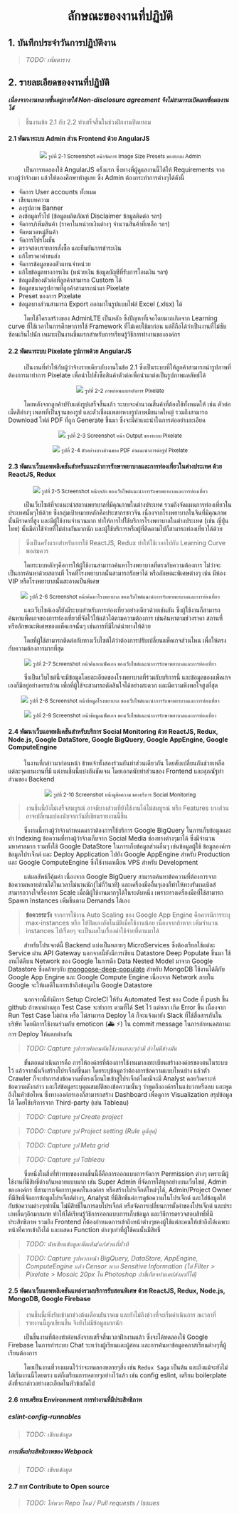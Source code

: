 <h1 align="center">ลักษณะของงานที่ปฏิบัติ</h1>

## 1. บันทึกประจำวันการปฏิบัติงาน

> *TODO: เพิ่มตาราง*

## 2. รายละเอียดของงานที่ปฏิบัติ

***เนื่องจากงานหลายชิ้นอยู่ภายใต้ Non-disclosure agreement จึงไม่สามารถเปิดเผยชื่อผลงานได้***

> ชิ้นงานข้อ 2.1 กับ 2.2 ทำเสร็จสิ้นในช่วงฝึกงานปิดเทอม

#### 2.1 พัฒนาระบบ Admin ส่วน Frontend ด้วย AngularJS

<p align="center">
  <img src="./assets/task/2-1.png">
  <small>รูปที่ 2-1 Screenshot หน้าจัดการ Image Size Presets ของระบบ Admin</small>
</p>

&nbsp;&nbsp;&nbsp;&nbsp;&nbsp;&nbsp;&nbsp;&nbsp;
เป็นการทดลองใช้ AngularJS ครั้งแรก ซึ่งทางพี่ผู้ดูแลงานนี้ได้ให้ Requirements จากทางผู้ว่าจ้างมา แล้วให้ลองศึกษาทำดูเลย ซึ่ง Admin ต้องกระทำการต่างๆได้ดังนี้

* จัดการ User accounts ทั้งหมด
* เขียนบทความ
* ลงรูปภาพ Banner
* ลงข้อมูลทั่วไป (ข้อมูลผลิตภัณฑ์ Disclaimer ข้อมูลติดต่อ ฯลฯ)
* จัดการ/เพิ่มสินค้า (ราคาในหน่วยเงินต่างๆ จำนวนสินค้าที่เหลือ ฯลฯ)
* จัดหมวดหมู่สินค้า
* จัดการโปรโมชั่น
* ตรวจสอบรายการสั่งซื้อ และยืนยันการชำระเงิน
* แก้ไขราคาค่าขนส่ง
* จัดการข้อมูลของตัวแทนจำหน่วย
* แก้ไขข้อมูลทางการเงิน (หน่วยเงิน ข้อมูลบัญชีที่รับการโอนเงิน ฯลฯ)
* ข้อมูลสีของตัวต่อที่ลูกค้าสามารถ Custom ได้
* ข้อมูลขนาดรูปภาพที่ลูกค้าสามารถนำมา Pixelate
* Preset ของการ Pixelate
* ข้อมูลบางส่วนสามารถ Export ออกมาในรูปแบบไฟล์​ Excel (.xlsx) ได้

&nbsp;&nbsp;&nbsp;&nbsp;&nbsp;&nbsp;&nbsp;&nbsp;
โดยใช้โครงสร้างของ AdminLTE เป็นหลัก ซึ่งปัญหาที่เจอโดยมากเกิดจาก Learning curve ที่ใช้เวลาในการศึกษาการใช้ Framework ที่ไม่เคยใช้มาก่อน แต่ก็ถือได้ว่าเป็นงานที่ไม่ซับซ้อนเกินไปนัก เหมาะเป็นงานชิ้นแรกสำหรับการเรียนรู้วิธีการทำงานขององค์กร

#### 2.2 พัฒนาระบบ Pixelate รูปภาพด้วย AngularJS
&nbsp;&nbsp;&nbsp;&nbsp;&nbsp;&nbsp;&nbsp;&nbsp;
เป็นงานที่ทำให้กับผู้ว่าจ้างรายเดียวกับงานในข้อ 2.1 ซึ่งเป็นระบบที่ให้ลูกค้าสามารถนำรูปภาพที่ต้องการมาทำการ Pixelate เพื่อนำไปสั่งซื้อสินค้าตัวต่อเพื่อนำมาต่อเป็นรูปภาพผลลัพธ์ได้

<p align="center">
  <img src="./assets/task/2-2.png">
  <small>รูปที่ 2-2 ภาพก่อนและหลังการ Pixelate</small>
</p>

&nbsp;&nbsp;&nbsp;&nbsp;&nbsp;&nbsp;&nbsp;&nbsp;
โดยหลังจากลูกค้าปรับแต่งรูปเสร็จสิ้นแล้ว ระบบจะคำนวณสิ้นค้าที่ต้องใช้ทั้งหมดให้ เช่น ตัวต่อเม็ดสีต่างๆ เพลทที่เป็นฐานของรูป และตัวเชื่อมเพลทหากรูปภาพมีขนาดใหญ่ รวมถึงสามารถ Download ไฟล์ PDF ที่ถูก Generate ขึ้นมา ซึ่งจะมีคำแนะนำในการต่ออย่างละเอียด

<p align="center">
  <img src="./assets/task/2-3.png">
  <small>รูปที่ 2-3 Screenshot หน้า Output ของระบบ Pixelate</small>
</p>
<p align="center">
  <img src="./assets/task/2-4.png">
  <small>รูปที่ 2-4 ตัวอย่างบางส่วนของ PDF คำแนะนำการต่อรูป Pixelate</small>
</p>

#### 2.3 พัฒนาเว็บแอพพลิเคชันสำหรับแนะนำการรักษาพยาบาลและการท่องเที่ยวในต่างประเทศ ด้วย ReactJS, Redux

<p align="center">
  <img src="./assets/task/2-5.png">
  <small>รูปที่ 2-5 Screenshot หน้าหลัก ของเว็บไซต์แนะนำการรักษาพยาบาลและการท่องเที่ยว</small>
</p>

&nbsp;&nbsp;&nbsp;&nbsp;&nbsp;&nbsp;&nbsp;&nbsp;
เป็นเว็บไซต์ที่จะแนะนำสถานพยาบาลที่มีคุณภาพในต่างประเทศ รวมถึงจัดแผนการท่องเที่ยวในประเทศนั้นๆให้ด้วย ซึ่งกลุ่มเป้าหมายหลักคือประชากรชาวจีน เนื่องจากโรงพยาบาลในจีนที่มีคุณภาพนั้นมีราคาที่สูง และมีผู้ใช้งานจำนวนมาก ทำให้การไปใช้บริการโรงพยาบาลในต่างประเทศ (เช่น​ ญี่ปุ่น ไทย) นั้นมีค่าใช้จ่ายที่ไม่ต่างกันมากนัก และผู้ใช้บริการหรือผู้ที่ติดตามไปก็สามารถท่องเที่ยวได้ด้วย

> ซึ่งเป็นครั้งแรกสำหรับการใช้ ReactJS, Redux ทำให้ใช้เวลาไปกับ Learning Curve พอสมควร

&nbsp;&nbsp;&nbsp;&nbsp;&nbsp;&nbsp;&nbsp;&nbsp;
โดยระบบหลักๆคือการให้ผู้ใช้งานสามารถค้นหาโรงพยาบาลที่ตรงกับความต้องการ ไม่ว่าจะเป็นการค้นหาด้วยสถานที่ โรคที่โรงพยาบาลนั้นสามารถรักษาได้ หรือลักษณะพิเศษต่างๆ เช่น มีห้อง VIP หรือโรงพยาบาลนั้นสะอาดเป็นพิเศษ

<p align="center">
  <img src="./assets/task/2-6.png">
  <small>รูปที่ 2-6 Screenshot หน้าค้นหาโรงพยาบาล ของเว็บไซต์แนะนำการรักษาพยาบาลและการท่องเที่ยว</small>
</p>

&nbsp;&nbsp;&nbsp;&nbsp;&nbsp;&nbsp;&nbsp;&nbsp;
และเว็บไซต์เองก็ยังมีระบบสำหรับการท่องเที่ยวอย่างเดียวด้วยเช่นกัน ซึ่งผู้ใช้งานก็สามารถค้นหาแพ็คเกจของการท่องเที่ยวที่จัดไว้ให้แล้วได้ตามความต้องการ เช่นค้นหาตามช่วงราคา สถานที่ หรือลักษณะพิเศษของแพ็คเกจนั้นๆ เช่นการที่มีไกด์นำทางให้ด้วย

&nbsp;&nbsp;&nbsp;&nbsp;&nbsp;&nbsp;&nbsp;&nbsp;
โดยที่ผู้ใช้สามารถติดต่อกับทางเว็บไซต์ได้ว่าต้องการปรับเปลี่ยนแพ็คเกจส่วนไหน เพื่อให้ตรงกับความต้องการมากที่สุด

<p align="center">
  <img src="./assets/task/2-7.png">
  <small>รูปที่ 2-7 Screenshot หน้าค้นหาแพ็คเกจ ของเว็บไซต์แนะนำการรักษาพยาบาลและการท่องเที่ยว</small>
</p>

&nbsp;&nbsp;&nbsp;&nbsp;&nbsp;&nbsp;&nbsp;&nbsp;
ซึ่งเป็นเว็บไซต์นี้จะมีข้อมูลโดยละเอียดของโรงพยาบาลที่ร่วมกับบริการนี้ และข้อมูลของแพ็คเกจเองก็มีอยู่อย่างครบถ้วน เพื่อที่ผู้ใช้จะสามารถตัดสินใจได้อย่างสะดวก และมีความพึงพอใจสูงที่สุด

<p align="center">
  <img src="./assets/task/2-8.png">
  <small>รูปที่ 2-8 Screenshot หน้าข้อมูลโรงพยาบาล ของเว็บไซต์แนะนำการรักษาพยาบาลและการท่องเที่ยว</small>
</p>
<p align="center">
  <img src="./assets/task/2-9.png">
  <small>รูปที่ 2-9 Screenshot หน้าข้อมูลแพ็คเกจ ของเว็บไซต์แนะนำการรักษาพยาบาลและการท่องเที่ยว</small>
</p>

#### 2.4 พัฒนาเว็บแอพพลิเคชันสำหรับบริการ Social Monitoring ด้วย ReactJS, Redux, Node.js, Google DataStore, Google BigQuery, Google AppEngine, Google ComputeEngine
&nbsp;&nbsp;&nbsp;&nbsp;&nbsp;&nbsp;&nbsp;&nbsp;
ในงานที่กล่าวมาก่อนหน้า ข้าพเจ้าทั้งสองร่วมกันทำส่วนเดียวกัน โดยสับเปลี่ยนกันช่วยเหลือแต่ละจุดตามงานที่มี แต่งานชิ้นนี้แบ่งกันชัดเจน โดยเอกดนัยทำส่วนของ Frontend และศุภณัฐทำส่วนของ Backend

<p align="center">
  <img src="./assets/task/2-10.png">
  <small>รูปที่ 2-10 Screenshot หน้าดูข้อความ ของบริการ Social Monitoring</small>
</p>

> งานชิ้นนี้ยังไม่เสร็จสมบูรณ์ อาจมีบางส่วนที่ยังใช้งานได้ไม่สมบูรณ์ หรือ Features บางส่วนอาจเปลี่ยนแปลงนับจากวันที่เขียนรายงานนี้ขึ้น

&nbsp;&nbsp;&nbsp;&nbsp;&nbsp;&nbsp;&nbsp;&nbsp;
ซึ่งงานนี้ทางผู้ว่าจ้างกำหนดมาว่าต้องการใช้บริการ Google BigQuery ในการเก็บข้อมูลและทำ Indexing ข้อความที่ทางผู้ว่าจ้างเก็บจาก Social Media ช่องทางต่างๆมาได้ ซึ่งมีจำนวนมหาศาลมาก รวมทั้งใช้ Google DataStore ในการเก็บข้อมูลส่วนอื่นๆ เช่นข้อมูลผู้ใช้ ข้อมูลองค์กร ข้อมูลโปรเจ็กต์ และ Deploy Application ไปยัง Google AppEngine สำหรับ Production และ Google ComputeEngine ซึ่งใช้งานเหมือน VPS สำหรับ Development

&nbsp;&nbsp;&nbsp;&nbsp;&nbsp;&nbsp;&nbsp;&nbsp;
แต่ผลลัพธ์ก็คุ้มค่า เนื่องจาก Google BigQuery สามารถค้นหาข้อความที่ต้องการจากข้อความหลายล้านได้ในเวลาไม่นานนัก(ไม่กี่วินาที) และเครื่องมืออื่นๆเองก็ทำให้ทางรันเนเบิลส์สามารถวางใจเรื่องการ Scale เมื่อมีผู้ใช้งานมากๆได้ในระดับหนึ่ง เพราะทางเครื่องมือที่ใช้สามารถ Spawn Instances เพิ่มขึ้นตาม Demands ได้เอง

> **ข้อควรระวัง**
> จากการใช้งาน Auto Scaling ของ Google App Engine คือควรมีการระบุ max-instances หรือ ให้ปิดเองอัตโนมัติเมื่อใช้งานน้อย เนื่องจากถ้าหาก เพิ่มจำนวน instances ไปเรื่อยๆ จะเป็นผลในเรื่องค่าใช้จ่ายที่ตามมาได้

&nbsp;&nbsp;&nbsp;&nbsp;&nbsp;&nbsp;&nbsp;&nbsp;
สำหรับโปรเจกต์นี้ Backend แบ่งเป็นหลายๆ MicroServices
ซึ่งต้องเรียกใช้แต่ละ Service ผ่าน API Gateway นอกจากนี้ยังมีการเขียน Datastore Deep Populate ขึ้นมา ใช้งานได้ดีบน Network ของ Google ในการดึง Data Nested Model มาจาก Google Datastore ซึ่งคล้ายๆกับ [mongoose-deep-populate](https://github.com/buunguyen/mongoose-deep-populate) สำหรับ MongoDB ใช้งานได้ดีกับ Google App Engine และ Google Compute Engine เนื่องจาก Network ภายใน Google จะให้ผลดีในการเข้าถึงข้อมูลใน Google Datastore

&nbsp;&nbsp;&nbsp;&nbsp;&nbsp;&nbsp;&nbsp;&nbsp;
นอกจากนี้ยังมีการ Setup CircleCI ให้รัน Automated Test ของ Code ที่ push ขึ้น github ถ้าหากผ่านทุก Test Case จะทำการ ตามที่ได้ Set ไว้ แต่หาก เกิด Error ขึ้น เนื่องจาก Run Test Case ไม่ผ่าน หรือ ไม่สามารถ Deploy ได้ ก็จะแจ้งมายัง Slack ที่ใช้สื่อสารกันในบริษัท โดยมีการใช้งานร่วมกับ emoticon (:ambulance: :zap:) ใน commit message ในการกำหนดสถานะการ Deploy ให้แตกต่างกัน

> *TODO: Capture รูปกราฟตอนมันใช้งานเยอะๆถ้ามี ถ้าไม่มีช่างมัน*

&nbsp;&nbsp;&nbsp;&nbsp;&nbsp;&nbsp;&nbsp;&nbsp;
ขั้นตอนดำเนินการคือ การให้องค์กรที่ต้องการใช้งานมาลงทะเบียนสร้างองค์กรของตนในระบบไว้ แล้วจากนั้นจึงสร้างโปรเจ็กต์ขึ้นมา โดยระบุข้อมูลว่าต้องการข้อความแบบไหนบ้าง แล้วตัว Crawler ก็จะทำการส่งข้อความที่ตรงเงื่อนไขเข้าสู่โปรเจ็กต์โดยมีจะมี Analyst คอยวิเคราะห์ข้อความดังกล่าว และใส่ข้อมูลระบุคุณสมบัติของข้อความนั้นๆ ว่าพูดถึงองค์กรในแง่บวกหรือลบ และพูดถึงในหัวข้อไหน ซึ่งทางองค์กรเองก็สามารถสร้าง Dashboard เพื่อดูการ Visualization สรุปข้อมูลได้ โดยใช้บริการจาก Third-party (เช่น Tableau)

> *TODO: Capture รูป Create project*

> *TODO: Capture รูป Project setting (Rule ดูดีสุด)*

> *TODO: Capture รูป Meta grid*

> *TODO: Capture รูป Tableau*

&nbsp;&nbsp;&nbsp;&nbsp;&nbsp;&nbsp;&nbsp;&nbsp;
ซึ่งหนึ่งในสิ่งที่ท้าทายของงานชิ้นนี้ก็คือการออกแบบการจัดการ Permission ต่างๆ เพราะมีผู้ใช้งานที่มีสิทธิ์ต่างกันหลายแบบมาก เช่น Super Admin ที่จัดการได้ทุกอย่างบนเว็บไซต์, Admin ขององค์กร ที่สามารถจัดการบุคคลในองค์กร หรือสร้างโปรเจ็กต์ใหม่ๆได้, Admin/Project Owner ที่มีสิทธิ์จัดการข้อมูลโปรเจ็กต์ต่างๆ, Analyst ที่มีสิทธิ์แค่การดูข้อความในโปรเจ็กต์ และใส่ข้อมูลให้กับข้อความต่างๆเท่านั้น ไม่มีสิทธิ์ในการลบโปรเจ็กต์ หรือจัดการเปลี่ยนการตั้งค่าของโปรเจ็กต์ และประเภทอื่นๆอีกมากมาย ทำให้ได้เรียนรู้วิธีการออกแบบการเก็บข้อมูล และวิธีการตรวจสอบสิทธิ์ที่มีประสิทธิภาพ รวมถึง Frontend ก็ต้องกำหนดการเข้าถึงหน้าต่างๆของผู้ใช้แต่ละคนให้เข้าถึงได้เฉพาะหน้าที่ควรเข้าถึงได้ และแสดง Function ต่างๆเท่าที่ผู้ใช้คนนั้นมีสิทธิ์

> *TODO: นัทเขียนข้อมูลเพิ่มเติม/แก้ส่วนที่มั่วที*

> *TODO: Capture รูปพวกหน้า BigQuery, DataStore, AppEngine, ComputeEngine แล้ว Censor พวก Sensitive Information (ใส่ Filter > Pixelate > Mosaic 20px ใน Photoshop ถ้าขี้เกียจทำแคปส่งมาก็ได้)*

#### 2.5 พัฒนาเว็บแอพพลิเคชันแหล่งรวมบริการรับสอนพิเศษ ด้วย ReactJS, Redux, Node.js, MongoDB, Google Firebase

> งานชิ้นนี้เพิ่งรับเข้ามาช่วงต้นเดือนธันวาคม และยังไม่ถึงช่วงที่จะเริ่มดำเนินการ ณ​ เวลาที่รายงานนี้ถูกเขียนขึ้น จึงยังไม่มีข้อมูลมากนัก

&nbsp;&nbsp;&nbsp;&nbsp;&nbsp;&nbsp;&nbsp;&nbsp;
เป็นชิ้นงานที่ต้องทำต่อหลังจากเสร็จสิ้นเวลาฝึกงานแล้ว ซึ่งจะได้ทดลองใช้ Google Firebase ในการทำระบบ Chat ระหว่างผู้เรียนและผู้สอน และการค้นหาข้อมูลคลาสเรียนต่างๆที่ผู้เรียนต้องการ

&nbsp;&nbsp;&nbsp;&nbsp;&nbsp;&nbsp;&nbsp;&nbsp;
โดยเป็นงานที่วางแผนไว้ว่าจะทดลองหลายๆสิ่ง เช่น `Redux Saga` เป็นต้น และถึงแม้จะยังไม่ได้เริ่มงานนี้โดยตรง แต่ก็เตรียมการหลายๆอย่างไว้แล้ว เช่น config eslint, เตรียม boilerplate ดังที่จะกล่าวอย่างละเอียดในหัวข้อถัดไป

#### 2.6 การเตรียม Environment การทำงานที่มีประสิทธิภาพ

##### eslint-config-runnables
> *TODO: เขียนข้อมูล*

##### การเพิ่มประสิทธิภาพของ Webpack

> *TODO: เขียนข้อมูล*

#### 2.7 การ Contribute to Open source

> *TODO: ใส่พวก Repo ใหม่ / Pull requests / Issues*

